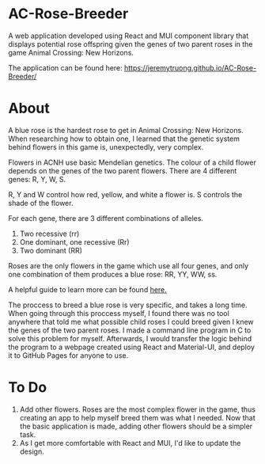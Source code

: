 # AC-Rose-Breeder
A web application developed using React and MUI component library that displays potential rose offspring given the genes of two parent roses in the game Animal Crossing: New Horizons.

The application can be found here: https://jeremytruong.github.io/AC-Rose-Breeder/

# About
A blue rose is the hardest rose to get in Animal Crossing: New Horizons. When researching how to obtain one, I learned that the genetic system behind flowers in this game is, unexpectedly, very complex.

Flowers in ACNH use basic Mendelian genetics. The colour of a child flower depends on the genes of the two parent flowers. There are 4 different genes: R, Y, W, S. 

R, Y and W control how red, yellow, and white a flower is. S controls the shade of the flower. 

For each gene, there are 3 different combinations of alleles. 
1. Two recessive (rr)
2. One dominant, one recessive (Rr)
3. Two dominant (RR)

Roses are the only flowers in the game which use all four genes, and only one combination of them produces a blue rose: RR, YY, WW, ss.

A helpful guide to learn more can be found [here.](https://docs.google.com/document/d/1ARIQCUc5YVEd01D7jtJT9EEJF45m07NXhAm4fOpNvCs/edit)

The proccess to breed a blue rose is very specific, and takes a long time. When going through this proccess myself, I found there was no tool anywhere that told me what possible child roses I could breed given I knew the genes of the two parent roses. I made a command line program in C to solve this problem for myself. Afterwards, I would transfer the logic behind the program to a webpage created using React and Material-UI, and deploy it to GitHub Pages for anyone to use.

# To Do
1. Add other flowers. Roses are the most complex flower in the game, thus creating an app to help myself breed them was what I needed. Now that the basic application is made, adding other flowers should be a simpler task.
2. As I get more comfortable with React and MUI, I'd like to update the design.
